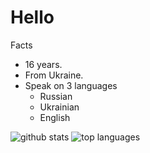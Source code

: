 # Hello
Facts
- 16 years.
- From Ukraine.
- Speak on 3 languages
  - Russian
  - Ukrainian
  - English
  
![github stats](https://github-readme-stats.vercel.app/api?username=youspinmerond&theme=dark&show_icons=true)
![top languages](https://github-readme-stats.vercel.app/api/top-langs?username=youspinmerond&theme=dark&layout=compact&show_icons=true)
